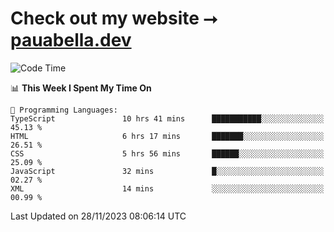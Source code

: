 # Check out my website ⭢ [pauabella.dev](https://pauabella.dev)

<!--START_SECTION:waka-->
![Code Time](http://img.shields.io/badge/Code%20Time-2%2C715%20hrs%2035%20mins-blue)

📊 **This Week I Spent My Time On** 

```text
💬 Programming Languages: 
TypeScript               10 hrs 41 mins      ███████████░░░░░░░░░░░░░░   45.13 % 
HTML                     6 hrs 17 mins       ███████░░░░░░░░░░░░░░░░░░   26.51 % 
CSS                      5 hrs 56 mins       ██████░░░░░░░░░░░░░░░░░░░   25.09 % 
JavaScript               32 mins             █░░░░░░░░░░░░░░░░░░░░░░░░   02.27 % 
XML                      14 mins             ░░░░░░░░░░░░░░░░░░░░░░░░░   00.99 % 
```


 Last Updated on 28/11/2023 08:06:14 UTC
<!--END_SECTION:waka-->
